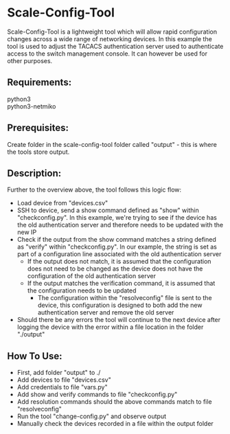 # Scale-Config-Tool
Scale-Config-Tool is a lightweight tool which will allow rapid configuration changes across a wide range of networking devices. In this example the tool is used to adjust the TACACS authentication server used to authenticate access to the switch management console. It can however be used for other purposes.  

## Requirements:
python3  
python3-netmiko  

## Prerequisites:
Create folder in the scale-config-tool folder called "output" - this is where the tools store output.  

## Description:
Further to the overview above, the tool follows this logic flow:  
- Load device from "devices.csv"  
- SSH to device, send a show command defined as "show" within "checkconfig.py". In this example, we're trying to see if the device has the old authentication server and therefore needs to be updated with the new IP  
- Check if the output from the show command matches a string defined as "verify" within "checkconfig.py". In our example, the string is set as part of a configuration line associated with the old authentication server   
  - If the output does not match, it is assumed that the configuration does not need to be changed as the device does not have the configuration of the old authentication server  
  - If the output matches the verification command, it is assumed that the configuration needs to be updated  
    - The configuration within the "resolveconfig" file is sent to the device, this configuration is designed to both add the new authentication server and remove the old server  
- Should there be any errors the tool will continue to the next device after logging the device with the error within a file location in the folder "./output"  

## How To Use:
- First, add folder "output" to ./  
- Add devices to file "devices.csv"  
- Add credentials to file "vars.py"  
- Add show and verify commands to file "checkconfig.py"  
- Add resolution commands should the above commands match to file "resolveconfig"  
- Run the tool "change-config.py" and observe output  
- Manually check the devices recorded in a file within the output folder  
